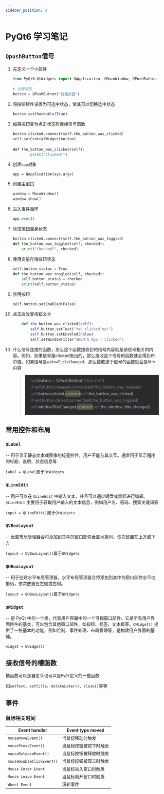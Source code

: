 ```yaml
---
sidebar_position: 3
---
```


# PyQt6 学习笔记

## `QpushButton`信号

1. 先定义一个小部件

   ```python
   from PyQt6.QtWidgets import QApplication, QMainWindow, QPushButton
   
   # 创建按钮
   button = QPushButton("我是按钮")
   ```

2. 将按钮控件设置为可选中状态，使其可以切换选中状态

   ```python
   button.setCheckable(True)
   ```

3. 如果按钮变为点击状态则连接信号函数

   ```python
   button.clicked.connect(self.the_button_was_clicked)
   self.setCentralWidget(button)
   
   def the_button_was_clicked(self):
           print("Clicked!")
   ```

4. 创建`app`对象

   ```python\
   app = QApplication(sys.argv)
   ```

5. 创建主窗口

   ```python
   window = MainWindow()
   window.show()
   ```

6. 进入事件循环

   ```python
   app.exec()
   ```

7. 获取按钮自身状态

   ```python
   button.clicked.connect(self.the_button_was_toggled)
   def the_button_was_toggled(self, checked):
       print("Checked?", checked)
   ```

8. 使用变量存储按钮状态

   ```python
   self.button_status = True
   def the_button_was_toggled(self, checked):
       self.button_status = checked
       print(self.button_status)
   ```

9. 禁用按钮

   ```python
   self.button.setEnabled(False)
   ```

10. 点击后改变按钮文本

    ```python
        def the_button_was_clicked(self):
            self.button.setText("You clicked me!")
            self.button.setEnabled(False)
            self.setWindowTitle("SHEN'S App - Clicked")
    ```

11. 什么信号连接的函数，那么这个函数接收到的信号内容就是该信号相关的内容。例如，如果信号是clicked发出的，那么接收这个信号的函数就会得到布尔值，如果信号是`widowTitleChanged`，那么接收这个信号的函数就会是title内容

    >![](./assets/image-20240207130548944.png)

## 常用控件和布局

### `QLabel`

-- 用于显示静态文本或图像的标签控件，用户不能与其交互。通常用于显示程序的标题、说明、状态信息等

`label = QLabel`属于`QtWidgets`

### `QLineEdit`

-- 用户可以在 `QLineEdit` 中输入文本，并且可以通过键盘或鼠标进行编辑。`QLineEdit` 主要用于获取用户输入的文本信息，例如用户名、密码、搜索关键词等

`input = QLineEdit()`属于`QtWidgets`

### `QVBoxLayout`

-- 垂直布局管理器会将添加到其中的窗口部件垂直地排列，依次放置在上方或下方

`layout = QVBoxLayout()`属于`QWidgets`

### `QHBoxLayout`

-- 用于创建水平布局管理器。水平布局管理器会将添加到其中的窗口部件水平地排列，依次放置在左侧或右侧。

`layout = QHBoxLayout()`属于`QWidgets`

### `QWidget`

-- 是 PyQt 中的一个类，代表用户界面中的一个可视窗口部件。它是所有用户界面控件的基类，可以包含其他窗口部件，如按钮、标签、文本框等。`QWidget()` 提供了一些基本的功能，例如绘制、事件处理、布局管理等，是构建用户界面的基础。

`widget = Qwidget()`

## 接收信号的槽函数

槽函数可以是自定义也可以是`PyQt`定义的一些函数

如`setText`、`setTitle`、`deleteLater()`、`close()`等等

## 事件

### 鼠标相关时间

| Event handler             | Event type moved       |
| ------------------------- | ---------------------- |
| `mouseMoveEvent()`        | 当鼠标移动时触发       |
| `mousePressEvent()`       | 当鼠标按钮被按下时触发 |
| `mouseReleaseEvent()`     | 当鼠标按钮被释放时触发 |
| `mouseDoubleClickEvent()` | 当鼠标按钮被双击时触发 |
| `Mouse Enter Event`       | 当鼠标进入窗口时触发   |
| `Mouse Leave Event`       | 当鼠标离开窗口时触发   |
| `Wheel Event`             | 滚轮事件               |
